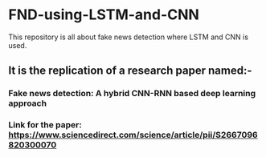 # FND-using-LSTM-and-CNN
This repository is all about fake news detection where LSTM and CNN is used.

## It is the replication of a research paper named:-
### Fake news detection: A hybrid CNN-RNN based deep learning approach
### Link for the paper: https://www.sciencedirect.com/science/article/pii/S2667096820300070


